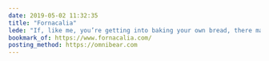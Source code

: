 ```yaml
---
date: 2019-05-02 11:32:35
title: "Fornacalia"
lede: "If, like me, you’re getting into baking your own bread, there may be no better teacher than Jeremy Cherfas, who’s been baking bread for over 50 years. His website is chock-full of useful information, recipes, and anecdotes to keep your starter forever bubbly."
bookmark_of: https://www.fornacalia.com/
posting_method: https://omnibear.com
---
```


